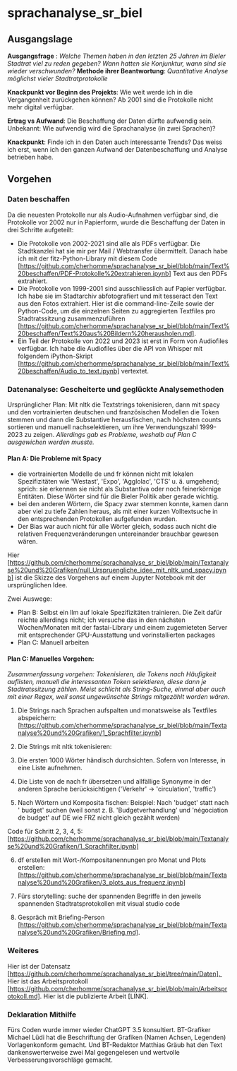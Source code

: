 # sprachanalyse_sr_biel

## Ausgangslage
**Ausgangsfrage** : *Welche Themen haben in den letzten 25 Jahren im Bieler Stadtrat viel zu reden gegeben? Wann hatten sie Konjunktur, wann sind sie wieder verschwunden?* 
**Methode ihrer Beantwortung**: *Quantitative Analyse möglichst vieler Stadtratprotokolle*

**Knackpunkt vor Beginn des Projekts**: Wie weit werde ich in die Vergangenheit zurückgehen können? Ab 2001 sind die Protokolle nicht mehr digital verfügbar.

**Ertrag vs Aufwand**: Die Beschaffung der Daten dürfte aufwendig sein. Unbekannt: Wie aufwendig wird die Sprachanalyse (in zwei Sprachen)?

**Knackpunkt**: Finde ich in den Daten auch interessante Trends? Das weiss ich erst, wenn ich den ganzen Aufwand der Datenbeschaffung und Analyse betrieben habe.

## Vorgehen

### Daten beschaffen
Da die neuesten Protokolle nur als Audio-Aufnahmen verfügbar sind, die Protokolle vor 2002 nur in Papierform, wurde die Beschaffung der Daten in drei Schritte aufgeteilt:

* Die Protokolle von 2002-2021 sind alle als PDFs verfügbar. Die Stadtkanzlei hat sie mir per Mail / Webtransfer übermittelt. Danach habe ich mit der fitz-Python-Library mit diesem Code [https://github.com/cherhomme/sprachanalyse_sr_biel/blob/main/Text%20beschaffen/PDF-Protokolle%20extrahieren.ipynb] Text aus den PDFs extrahiert.
* Die Protokolle von 1999-2001 sind ausschliesslich auf Papier verfügbar. Ich habe sie im Stadtarchiv abfotografiert und mit tesseract den Text aus den Fotos extrahiert. Hier ist die command-line-Zeile sowie der Python-Code, um die einzelnen Seiten zu aggregierten Textfiles pro Stadtratssitzung zusammenzuführen [https://github.com/cherhomme/sprachanalyse_sr_biel/blob/main/Text%20beschaffen/Text%20aus%20Bildern%20herausholen.md].
* Ein Teil der Protokolle von 2022 und 2023 ist erst in Form von Audiofiles verfügbar. Ich habe die Audiofiles über die API von Whisper mit folgendem iPython-Skript [https://github.com/cherhomme/sprachanalyse_sr_biel/blob/main/Text%20beschaffen/Audio_to_text.ipynb] vertextet.

### Datenanalyse: Gescheiterte und geglückte Analysemethoden

Ursprünglicher Plan: Mit nltk die Textstrings tokenisieren, dann mit spacy und den vortrainierten deutschen und französischen Modellen die Token stemmen und dann die Substantive herausfischen, nach höchsten counts sortieren und manuell nachselektieren, um ihre Verwendungszahl 1999-2023 zu zeigen. *Allerdings gab es Probleme, weshalb auf Plan C ausgewichen werden musste.*

#### Plan A: Die Probleme mit Spacy
* die vortrainierten Modelle de und fr können nicht mit lokalen Spezifizitäten wie 'Westast', 'Expo', 'Agglolac', 'CTS' u. ä. umgehend; sprich: sie erkennen sie nicht als Substantiva oder noch feinerkörnige Entitäten. Diese Wörter sind für die Bieler Politik aber gerade wichtig.
* bei den anderen Wörtern, die Spacy zwar stemmen konnte, kamen dann aber viel zu tiefe Zahlen heraus, als mit einer kurzen Volltextsuche in den entsprechenden Protokollen aufgefunden wurden.
* Der Bias war auch nicht für alle Wörter gleich, sodass auch nicht die relativen Frequenzveränderungen untereinander brauchbar gewesen wären.

Hier [https://github.com/cherhomme/sprachanalyse_sr_biel/blob/main/Textanalyse%20und%20Grafiken/null_Urspruengliche_idee_mit_nltk_und_spacy.ipynb] ist die Skizze des Vorgehens auf einem Jupyter Notebook mit der ursprünglichen Idee.

Zwei Auswege:
* Plan B: Selbst ein llm auf lokale Spezifizitäten trainieren. Die Zeit dafür reichte allerdings nicht; ich versuche das in den nächsten Wochen/Monaten mit der fastai-Library und einem zugemieteten Server mit entsprechender GPU-Ausstattung und vorinstallierten packages
* Plan C: Manuell arbeiten

#### Plan C: Manuelles Vorgehen:

*Zusammenfassung vorgehen: Tokenisieren, die Tokens nach Häufigkeit auflisten, manuell die interessanten Token selektieren, diese dann je Stadtratssitzung zählen. Meist schlicht als String-Suche, einmal aber auch mit einer Regex, weil sonst ungewünschte Strings mitgezählt worden wären.*

1. Die Strings nach Sprachen aufspalten und monatsweise als Textfiles abspeichern: [https://github.com/cherhomme/sprachanalyse_sr_biel/blob/main/Textanalyse%20und%20Grafiken/1_Sprachfilter.ipynb]

2. Die Strings mit nltk tokenisieren: 
3. Die ersten 1000 Wörter händisch durchsichten. Sofern von Interesse, in eine Liste aufnehmen. 
4. Die Liste von de nach fr übersetzen und allfällige Synonyme in der anderen Sprache berücksichtigen ('Verkehr' -> 'circulation', 'traffic')
5. Nach Wörtern und Komposita fischen: Beispiel: Nach 'budget' statt nach ' budget' suchen (weil sonst z. B. 'Budgetverhandlung' und 'négociation de budget' auf DE wie FRZ nicht gleich gezählt werden)

Code für Schritt 2, 3, 4, 5: [https://github.com/cherhomme/sprachanalyse_sr_biel/blob/main/Textanalyse%20und%20Grafiken/1_Sprachfilter.ipynb]

6. df erstellen mit Wort-/Kompositanennungen pro Monat und Plots erstellen: [https://github.com/cherhomme/sprachanalyse_sr_biel/blob/main/Textanalyse%20und%20Grafiken/3_plots_aus_frequenz.ipynb]

7. Fürs storytelling: suche der spannenden Begriffe in den jeweils spannenden Stadtratsprotokollen mit visual studio code

8. Gespräch mit Briefing-Person [https://github.com/cherhomme/sprachanalyse_sr_biel/blob/main/Textanalyse%20und%20Grafiken/Briefing.md].

### Weiteres

Hier ist der Datensatz [https://github.com/cherhomme/sprachanalyse_sr_biel/tree/main/Daten]. 
Hier ist das Arbeitsprotokoll [https://github.com/cherhomme/sprachanalyse_sr_biel/blob/main/Arbeitsprotokoll.md].
Hier ist die publizierte Arbeit [LINK].

### Deklaration Mithilfe
Fürs Coden wurde immer wieder ChatGPT 3.5 konsultiert. BT-Grafiker Michael Lüdi hat die Beschriftung der Grafiken (Namen Achsen, Legenden) Vorlagenkonform gemacht. Und BT-Redaktor Matthias Gräub hat den Text dankenswerterweise zwei Mal gegengelesen und wertvolle Verbesserungsvorschläge gemacht.

